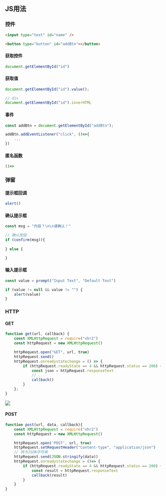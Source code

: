 <!--
 * @Description: 
 * @Version: 1.0
 * @Author: DaLao
 * @Email: dalao@xxx.com
 * @Date: 2021-03-18 16:29:32
 * @LastEditors: DaLao
 * @LastEditTime: 2022-07-03 20:00:01
-->

## JS用法


### 控件

```html
<input type="text" id="name" />

<button type="button" id="addBtn"></button>
```

#### 获取控件

```js
document.getElementById("id")
```


#### 获取值

```js
document.getElementById("id").value();

// div
document.getElementById("id").innerHTML
```


#### 事件

```js
const addBtn = document.getElementById("addBtn");

addBtn.addEventListener("click", ()=>{
    ...
})
```

#### 匿名函数

```js
()=>
```


### 弹窗


#### 提示框回调

```js
alert()
```


#### 确认提示框

```js
const msg = "内容？\n\n请确认！"

// 确认按钮
if (confirm(msg)){
    
} else {

}
```


#### 输入提示框

```js
const value = prompt("Input Text", "Default Text")

if (value != null && value != "") {
    alert(value)
}
```


### HTTP


#### GET

```js
function get(url, callback) {
    const XMLHttpRequest = require("xhr2")
    const httpRequest = new XMLHttpRequest()

    httpRequest.open("GET", url, true)
    httpRequest.send()
    httpRequest.onreadystatechange = () => {
        if (httpRequest.readyState == 4 && httpRequest.status == 200) {
            const json = httpRequest.responseText
            // ...
            callback()
        }
    };
}
```

![](https://cdn.hurra.ltd/img/20211113203754.png)

#### POST

```js
function post(url, data, callback){
    const XMLHttpRequest = require("xhr2")
    const httpRequest = new XMLHttpRequest()

    httpRequest.open('POST', url, true)
    httpRequest.setRequestHeader("Content-type", "application/json")
    // 转为JSON字符串
    httpRequest.send(JSON.stringify(data))
    httpRequest.onreadystatechange = ()=> {
        if (httpRequest.readyState == 4 && httpRequest.status == 200) {
            const result = httpRequest.responseText
            callback(result)
        }
    }
}
```